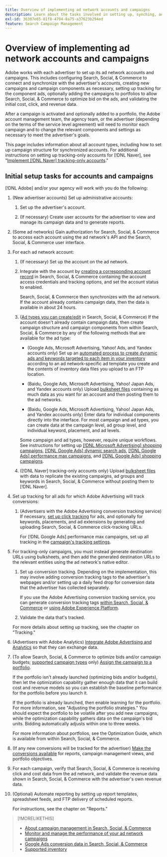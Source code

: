 ```yaml
---
title: Overview of implementing ad network accounts and campaigns
description: Learn about the tasks involved in setting up, synching, and managing your ad network accounts.
exl-id: 36307e65-81f8-4794-8a75-a37623b294ed
feature: Search Campaign Management
---
```

# Overview of implementing ad network accounts and campaigns

Adobe works with each advertiser to set up its ad network accounts and campaigns. This includes configuring Search, Social, & Commerce to connect and synchronize with the advertiser's accounts, creating new campaigns and campaign components as necessary, setting up tracking for the component ads, optionally adding the campaigns to portfolios to allow Search, Social, & Commerce to optimize bid on the ads, and validating the initial cost, click, and revenue data.

After a campaign is activated and optionally added to a portfolio, the Adobe account management team, the agency team, or the advertiser (depending on the terms of the service level agreement) will need to monitor each campaign and to change the relevant components and settings as necessary to meet the advertiser's goals.

This page includes information about all account types, including how to set up campaign structure for synchronized accounts. For additional instructions on setting up tracking-only accounts for [!DNL Naver], see "[Implement [!DNL Naver] tracking-only accounts](/help/search-social-commerce/campaign-management/naver-tracking-only-account-implement.md)."

## Initial setup tasks for accounts and campaigns

[!DNL Adobe] and/or your agency will work with you do the following:

1. (New advertiser accounts) Set up administrative accounts:

   1. Set up the advertiser's account.
  
   1. (If necessary) Create user accounts for the advertiser to view and manage its campaign data and to generate reports.

1. (Some ad networks) Gain authorization for Search, Social, & Commerce to access each account using the ad network's API and the Search, Social, & Commerce user interface.

1. For each ad network account:

   1. (If necessary) Set up the account on the ad network.

   1. Integrate with the account by [creating a corresponding account record](/help/search-social-commerce/campaign-management/accounts/ad-network-account-manage.md#create-account) in Search, Social, & Commerce containing the account access credentials and tracking options, and set the account status to enabled.

      Search, Social, & Commerce then synchronizes with the ad network. If the account already contains campaign data, then the data is available in about 24 hours.
   
   1. ([Ad types you can create/edit](/help/search-social-commerce/introduction/supported-inventory.md) in Search, Social, & Commerce) If the account doesn't already contain campaign data, then create campaign structure and campaign components from within Search, Social, & Commerce by any of the following methods that are available for the ad type:
     
       * (Google Ads, Microsoft Advertising, Yahoo! Ads, and Yandex accounts only) Set up an [automated process to create dynamic ads and keywords targeted to each item in your inventory](/help/search-social-commerce/campaign-management/inventory-feeds/inventory-feeds-about.md) according to an ad network-specific ad template you create and the contents of inventory data files you upload to an FTP location.
     
       * (Baidu, Google Ads, Microsoft Advertising, Yahoo! Japan Ads, and Yandex accounts only) Upload [bulksheet files](/help/search-social-commerce/campaign-management/bulksheets/bulksheet-about.md) containing as much data as you want for an account and then posting them to the ad networks.
     
       * (Baidu, Google Ads, Microsoft Advertising, Yahoo! Japan Ads, and Yandex accounts only) Enter data for individual components directly into the interface. For most campaign and ad types, you can create data at the campaign level, ad group level, and individual keyword, placement, and ad levels.

       Some campaign and ad types, however, require unique workflows. See instructions for setting up [[!DNL Microsoft Advertising] shopping campaigns](/help/search-social-commerce/campaign-management/special-campaign-types/microsoft-shopping-campaigns.md), [[!DNL Google Ads] dynamic search ads](/help/search-social-commerce/campaign-management/special-campaign-types/google-dynamic-search-ads.md), [[!DNL Google Ads] performance max campaigns](/help/search-social-commerce/campaign-management/special-campaign-types/google-performance-max-campaigns.md), and [[!DNL Google Ads] shopping campaigns](/help/search-social-commerce/campaign-management/special-campaign-types/google-shopping-campaigns.md).
   
   1. ([!DNL Naver] tracking-only accounts only) Upload [bulksheet files](/help/search-social-commerce/campaign-management/bulksheets/bulksheet-about.md) with data to replicate the existing campaigns, ad groups and keywords in Search, Social, & Commerce without posting them to [!DNL Naver].

1. Set up tracking for all ads for which Adobe Advertising will track conversions:

   1. (Advertisers with the Adobe Advertising conversion tracking service) If necessary, [set up click tracking](/help/search-social-commerce/tracking/click-tracking-ways-to-generate.md) for ads, and optionally for keywords, placements, and ad extensions by generating and uploading Search, Social, & Commerce click-tracking URLs.

      For [!DNL Google Ads] performance max campaigns, set up all tracking in the [campaign's tracking settings](/help/search-social-commerce/campaign-management/campaigns/campaign-settings-google.md).

1. For tracking-only campaigns, you must instead generate destination URLs using bulksheets, and then add the generated destination URLs to the relevant entities using the ad network's native editor.
   
   1. Set up conversion tracking. Depending on the implementation, this may involve adding conversion tracking tags to the advertiser's webpages and/or setting up a daily feed drop for conversion data that the advertiser has collected separately.

       If you use the Adobe Advertising conversion tracking service, you can generate conversion tracking tags [within Search, Social, & Commerce](/help/search-social-commerce/tools/conversion-tag-generate.md) or [using Adobe Experience Platform](https://experienceleague.adobe.com/docs/experience-platform/destinations/catalog/advertising/adobe-advertising-cloud.html).
   
   1. Validate the data that's tracked.

   For more details about setting up tracking, see the chapter on "Tracking."

1. (Advertisers with Adobe Analytics) [Integrate Adobe Advertising and Analytics](https://experienceleague.adobe.com/docs/advertising/integrations/analytics/overview.html) so that they can exchange data.

1. (To allow Search, Social, & Commerce to optimize bids and/or campaign budgets; [supported campaign types](/help/search-social-commerce/introduction/supported-inventory.md) only) [Assign the campaign to a portfolio](/help/search-social-commerce/campaign-management/campaign-assign-to-portfolio.md).

   If the portfolio isn't already launched (optimizing bids and/or budgets), then let the optimization capability gather enough data that it can build cost and revenue models so you can establish the baseline performance for the portfolio before you launch it.

   If the portfolio is already launched, then enable learning for the portfolio. For more information, see "Adjusting the portfolio strategies." You should expect the portfolio to be volatile after you add new campaigns, while the optimization capability gathers data on the campaign's bid units. Bidding automatically adjusts within one to three weeks.

   For more information about portfolios, see the Optimization Guide, which is available from within Search, Social, & Commerce.<!-- verify convention for referencing Optimization Guide here -->

1. (If any new conversions will be tracked for the advertiser) [Make the conversions available](/help/search-social-commerce/admin/conversion-metrics/conversion-metric-about.md) for reports, campaign management views, and portfolio objectives.

1. For each campaign, verify that Search, Social, & Commerce is receiving click and cost data from the ad network, and validate the revenue data shown in Search, Social, & Commerce with the advertiser's own revenue data.

1. (Optional) Automate reporting by setting up report templates, spreadsheet feeds, and FTP delivery of scheduled reports.

   For instructions, see the chapter on "Reports."

>[!MORELIKETHIS]
>
>* [About campaign management in Search, Social, & Commerce](campaign-management-about.md)
>* [Monitor and manage the performance of your ad network campaigns](monitor-performance-campaigns.md)
>* [Google Ads conversion data in Search, Social, & Commerce](google-conversion-data.md)
>* [Supported inventory](/help/search-social-commerce/introduction/supported-inventory.md)
